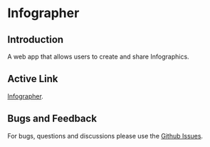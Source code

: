 # Infographer
## Introduction
A web app that allows users to create and share Infographics.
## Active Link
[Infographer](https://infographer.herokuapp.com).
## Bugs and Feedback
For bugs, questions and discussions please use the [Github Issues](https://github.com/aksh4y/infographer/issues).
